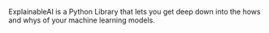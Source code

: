 ExplainableAI is a Python Library that lets you get deep down into the hows and whys of your machine learning models.

